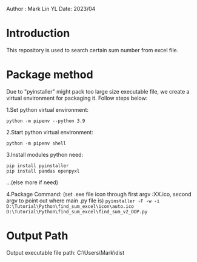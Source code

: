 
Author : Mark Lin YL
Date: 2023/04

# Introduction
This repository is used to search certain sum number from excel file.

# Package method
Due to "pyinstaller" might pack too large size executable file, we create a virtual environment for packaging it.
Follow steps below:

1.Set python virtual environment:
  ```
  python -m pipenv --python 3.9
  ```
2.Start python virtual environment:
  ```
  python -m pipenv shell
  ```
3.Install modules python need:
	
	pip install pyinstaller
	pip install pandas openpyxl
	
  ...(else more if need)
  
4.Package Command: (set .exe file icon through first argv :XX.ico,  second argv to point out where main .py file is)
	```
	pyinstaller -F -w -i D:\Tutorial\Python\find_sum_excel\icon\auto.ico D:\Tutorial\Python\find_sum_excel\find_sum_v2_OOP.py
	```
# Output Path
Output executable file path:
	C:\Users\Mark\dist
